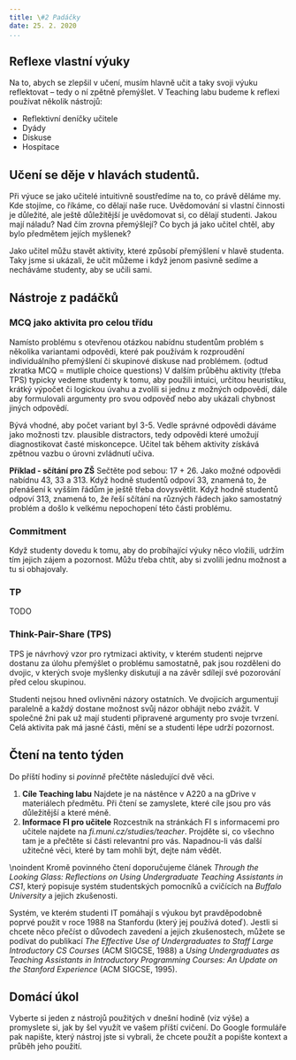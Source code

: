 ```yaml
---
title: \#2 Padáčky
date: 25. 2. 2020
...
```


## Reflexe vlastní výuky

Na to, abych se zlepšil v učení, musím hlavně učit a taky svoji výuku reflektovat – tedy o ní zpětně přemýšlet. V Teaching labu budeme k reflexi používat několik nástrojů:

* Reflektivní deníčky učitele
* Dyády
* Diskuse
* Hospitace

## Učení se děje v hlavách studentů.

Při výuce se jako učitelé intuitivně soustředíme na to, co právě děláme my. Kde stojíme, co říkáme, co dělají naše ruce. Uvědomování si vlastní činnosti je důležité, ale ještě důležitější je uvědomovat si, co dělají studenti. Jakou mají náladu? Nad čím zrovna přemýšlejí? Co bych já jako učitel chtěl, aby bylo předmětem jejích myšlenek?

Jako učitel můžu stavět aktivity, které způsobí přemýšlení v hlavě studenta. Taky jsme si ukázali, že učit můžeme i když jenom pasivně sedíme a necháváme studenty, aby se učili sami.

## Nástroje z padáčků

### MCQ jako aktivita pro celou třídu

Namísto problému s otevřenou otázkou nabídnu studentům problém s několika variantami odpovědi, které pak používám k rozproudění individuálního přemýšlení či skupinové diskuse nad problémem. (odtud zkratka MCQ =  mutliple choice questions)
V dalším průběhu aktivity (třeba TPS) typicky vedeme studenty k tomu, aby použili intuici, určitou heuristiku, krátký výpočet či logickou úvahu a zvolili si jednu z možných odpovědí, dále aby formulovali argumenty pro svou odpověď nebo aby ukázali chybnost jiných odpovědí. 

Bývá vhodné, aby počet variant byl 3-5. Vedle správné odpovědi dáváme jako možnosti tzv. plausible distractors, tedy odpovědi které umožují diagnostikovat časté miskoncepce. Učitel tak během aktivity získává zpětnou vazbu o úrovni zvládnutí učiva. 

__Příklad - sčítání pro ZŠ__ Sečtěte pod sebou: 17 + 26.  Jako možné odpovědi nabídnu 43, 33 a 313. Když hodně studentů odpoví 33, znamená to, že přenášení k vyšším řádům je ještě třeba dovysvětlit. Když hodně studentů odpoví 313, znamená to, že řeší sčítání na různých řádech jako samostatný problém a došlo k velkému nepochopení této části problému.

### Commitment

Když studenty dovedu k tomu, aby do probíhající výuky něco vložili, udržím tím jejich zájem a pozornost.
Můžu třeba chtít, aby si zvolili jednu možnost a tu si obhajovaly.

### TP

TODO

### Think-Pair-Share (TPS)

TPS je návrhový vzor pro rytmizaci aktivity, v kterém studenti nejprve dostanu za úlohu přemýšlet o problému samostatně, pak jsou rozděleni do dvojic, v kterých svoje myšlenky diskutují a na závěr sdílejí své pozorování před celou skupinou.

Studenti nejsou hned ovlivněni názory ostatních. Ve dvojicích argumentují paralelně a každý dostane možnost svůj názor obhájit nebo zvážit. V společné žni pak už mají studenti připravené argumenty pro svoje tvrzení. Celá aktivita pak má jasné části, mění se a studenti lépe udrží pozornost.

## Čtení na tento týden

Do příští hodiny si *povinně* přečtěte následující dvě věci.

1. **Cíle Teaching labu** Najdete je na nástěnce v A220 a na gDrive v materiálech předmětu. Při čtení se zamyslete, které cíle jsou pro vás důležitější a které méně.
2. **Informace FI pro učitele** Rozcestník na stránkách FI s informacemi pro učitele najdete na _fi.muni.cz/studies/teacher_. Projděte si, co všechno tam je a přečtěte si části relevantní pro vás. Napadnou-li vás další užitečné věci, které by tam mohli být, dejte nám vědět.

\noindent
Kromě povinného čtení doporučujeme článek _Through the Looking Glass: Reflections on Using Undergraduate Teaching Assistants in CS1_, který popisuje systém studentských pomocníků a cvičících na _Buffalo University_ a jejich zkušenosti.

Systém, ve kterém studenti IT pomáhají s výukou byt pravděpodobně poprvé použit v roce 1988 na Stanfordu (který jej používá doteď). Jestli si chcete něco přečíst o důvodech zavedení a jejich zkušenostech, můžete se podívat do publikací _The Effective Use of Undergraduates to Staff Large Introductory CS Courses_ (ACM SIGCSE, 1988) a _Using Undergraduates as Teaching Assistants in Introductory Programming Courses: An Update on the Stanford Experience_ (ACM SIGCSE, 1995).

## Domácí úkol

Vyberte si jeden z nástrojů použitých v dnešní hodině (viz výše) a promyslete si, jak by šel využít ve vašem příští cvičení. Do Google formuláře pak napište, který nástroj jste si vybrali, že chcete použít a popište kontext a průběh jeho použití.
